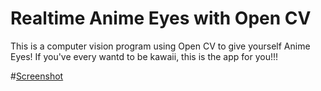 #      Realtime Anime Eyes with Open CV        #


This is a computer vision program using Open CV to give yourself Anime Eyes!  If you've every wantd to be kawaii, this is the app for you!!!

#[Screenshot](http://imgur.com/oHIaB5g)

